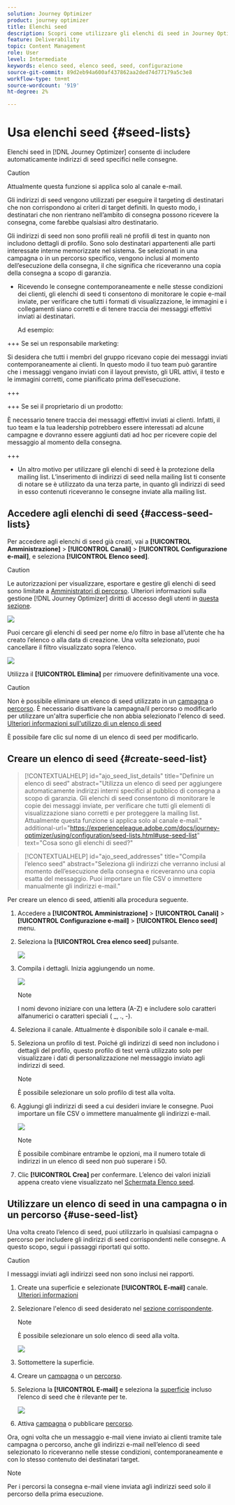 ```yaml
---
solution: Journey Optimizer
product: journey optimizer
title: Elenchi seed
description: Scopri come utilizzare gli elenchi di seed in Journey Optimizer
feature: Deliverability
topic: Content Management
role: User
level: Intermediate
keywords: elenco seed, elenco seed, seed, configurazione
source-git-commit: 89d2eb94a600af437862aa2ded74d77179a5c3e8
workflow-type: tm+mt
source-wordcount: '919'
ht-degree: 2%

---
```


# Usa elenchi seed {#seed-lists}

Elenchi seed in [!DNL Journey Optimizer] consente di includere automaticamente indirizzi di seed specifici nelle consegne.

>[!CAUTION]
>
>Attualmente questa funzione si applica solo al canale e-mail.

Gli indirizzi di seed vengono utilizzati per eseguire il targeting di destinatari che non corrispondono ai criteri di target definiti. In questo modo, i destinatari che non rientrano nell’ambito di consegna possono ricevere la consegna, come farebbe qualsiasi altro destinatario.

Gli indirizzi di seed non sono profili reali né profili di test in quanto non includono dettagli di profilo. Sono solo destinatari appartenenti alle parti interessate interne memorizzate nel sistema. Se selezionati in una campagna o in un percorso specifico, vengono inclusi al momento dell’esecuzione della consegna, il che significa che riceveranno una copia della consegna a scopo di garanzia.

* Ricevendo le consegne contemporaneamente e nelle stesse condizioni dei clienti, gli elenchi di seed ti consentono di monitorare le copie e-mail inviate, per verificare che tutti i formati di visualizzazione, le immagini e i collegamenti siano corretti e di tenere traccia dei messaggi effettivi inviati ai destinatari.

  Ad esempio:

+++ Se sei un responsabile marketing:

  Si desidera che tutti i membri del gruppo ricevano copie dei messaggi inviati contemporaneamente ai clienti. In questo modo il tuo team può garantire che i messaggi vengano inviati con il layout previsto, gli URL attivi, il testo e le immagini corretti, come pianificato prima dell’esecuzione.

+++

+++ Se sei il proprietario di un prodotto:

  È necessario tenere traccia dei messaggi effettivi inviati ai clienti. Infatti, il tuo team e la tua leadership potrebbero essere interessati ad alcune campagne e dovranno essere aggiunti dati ad hoc per ricevere copie del messaggio al momento della consegna.

+++

* Un altro motivo per utilizzare gli elenchi di seed è la protezione della mailing list. L’inserimento di indirizzi di seed nella mailing list ti consente di notare se è utilizzato da una terza parte, in quanto gli indirizzi di seed in esso contenuti riceveranno le consegne inviate alla mailing list.

## Accedere agli elenchi di seed {#access-seed-lists}

Per accedere agli elenchi di seed già creati, vai a **[!UICONTROL Amministrazione]** > **[!UICONTROL Canali]** > **[!UICONTROL Configurazione e-mail]**, e seleziona **[!UICONTROL Elenco seed]**.

>[!CAUTION]
>
>Le autorizzazioni per visualizzare, esportare e gestire gli elenchi di seed sono limitate a [Amministratori di percorso](../administration/ootb-product-profiles.md#journey-administrator). Ulteriori informazioni sulla gestione [!DNL Journey Optimizer] diritti di accesso degli utenti in [questa sezione](../administration/permissions-overview.md).

![](assets/seed-list-access.png)

Puoi cercare gli elenchi di seed per nome e/o filtro in base all’utente che ha creato l’elenco o alla data di creazione. Una volta selezionato, puoi cancellare il filtro visualizzato sopra l’elenco.

![](assets/seed-list-filtering.png)

Utilizza il **[!UICONTROL Elimina]** per rimuovere definitivamente una voce.

>[!CAUTION]
>
>Non è possibile eliminare un elenco di seed utilizzato in un [campagna](../campaigns/review-activate-campaign.md) o [percorso](../building-journeys/publishing-the-journey.md). È necessario disattivare la campagna/il percorso o modificarlo per utilizzare un&#39;altra superficie che non abbia selezionato l&#39;elenco di seed. [Ulteriori informazioni sull&#39;utilizzo di un elenco di seed](#use-seed-list)

È possibile fare clic sul nome di un elenco di seed per modificarlo. <!--Use the **[!UICONTROL Edit]** button to edit a seed list.-->

## Creare un elenco di seed {#create-seed-list}

>[!CONTEXTUALHELP]
>id="ajo_seed_list_details"
>title="Definire un elenco di seed"
>abstract="Utilizza un elenco di seed per aggiungere automaticamente indirizzi interni specifici al pubblico di consegna a scopo di garanzia. Gli elenchi di seed consentono di monitorare le copie dei messaggi inviate, per verificare che tutti gli elementi di visualizzazione siano corretti e per proteggere la mailing list. Attualmente questa funzione si applica solo al canale e-mail."
>additional-url="https://experienceleague.adobe.com/docs/journey-optimizer/using/configuration/seed-lists.html#use-seed-list" text="Cosa sono gli elenchi di seed?"

>[!CONTEXTUALHELP]
>id="ajo_seed_addresses"
>title="Compila l’elenco seed"
>abstract="Seleziona gli indirizzi che verranno inclusi al momento dell’esecuzione della consegna e riceveranno una copia esatta del messaggio. Puoi importare un file CSV o immettere manualmente gli indirizzi e-mail."

Per creare un elenco di seed, attieniti alla procedura seguente.

1. Accedere a **[!UICONTROL Amministrazione]** > **[!UICONTROL Canali]** > **[!UICONTROL Configurazione e-mail]** > **[!UICONTROL Elenco seed]** menu.

1. Seleziona la **[!UICONTROL Crea elenco seed]** pulsante.

   ![](assets/seed-list-create-button.png)

1. Compila i dettagli. Inizia aggiungendo un nome.

   ![](assets/seed-list-details.png)

   >[!NOTE]
   >
   >I nomi devono iniziare con una lettera (A-Z) e includere solo caratteri alfanumerici o caratteri speciali ( _, ., -).

1. Seleziona il canale. Attualmente è disponibile solo il canale e-mail.

1. Seleziona un profilo di test. Poiché gli indirizzi di seed non includono i dettagli del profilo, questo profilo di test verrà utilizzato solo per visualizzare i dati di personalizzazione nel messaggio inviato agli indirizzi di seed.

   >[!NOTE]
   >
   >È possibile selezionare un solo profilo di test alla volta.

1. Aggiungi gli indirizzi di seed a cui desideri inviare le consegne. Puoi importare un file CSV o immettere manualmente gli indirizzi e-mail.

   ![](assets/seed-list-email-addresses.png)

   >[!NOTE]
   >
   >È possibile combinare entrambe le opzioni, ma il numero totale di indirizzi in un elenco di seed non può superare i 50.

1. Clic **[!UICONTROL Crea]** per confermare. L’elenco dei valori iniziali appena creato viene visualizzato nel [Schermata Elenco seed](#access-seed-lists).

## Utilizzare un elenco di seed in una campagna o in un percorso {#use-seed-list}

Una volta creato l’elenco di seed, puoi utilizzarlo in qualsiasi campagna o percorso per includere gli indirizzi di seed corrispondenti nelle consegne. A questo scopo, segui i passaggi riportati qui sotto.

>[!CAUTION]
>
>I messaggi inviati agli indirizzi seed non sono inclusi nei rapporti.

1. Create una superficie e selezionate **[!UICONTROL E-mail]** canale. [Ulteriori informazioni](../email/email-settings.md)

1. Selezionare l&#39;elenco di seed desiderato nel [sezione corrispondente](../email/email-settings.md#seed-list).

   >[!NOTE]
   >
   >È possibile selezionare un solo elenco di seed alla volta.

   ![](assets/seed-list-surface.png)

1. Sottomettere la superficie.

1. Creare un [campagna](../campaigns/create-campaign.md) o un [percorso](../building-journeys/journey-gs.md).

1. Seleziona la **[!UICONTROL E-mail]** e seleziona la [superficie](channel-surfaces.md) incluso l’elenco di seed che è rilevante per te.

   ![](assets/seed-list-campaign-email.png)

1. Attiva [campagna](../campaigns/review-activate-campaign.md) o pubblicare [percorso](../building-journeys/publishing-the-journey.md).

Ora, ogni volta che un messaggio e-mail viene inviato ai clienti tramite tale campagna o percorso, anche gli indirizzi e-mail nell’elenco di seed selezionato lo riceveranno nelle stesse condizioni, contemporaneamente e con lo stesso contenuto dei destinatari target.

>[!NOTE]
>
>Per i percorsi la consegna e-mail viene inviata agli indirizzi seed solo il percorso della prima esecuzione.

